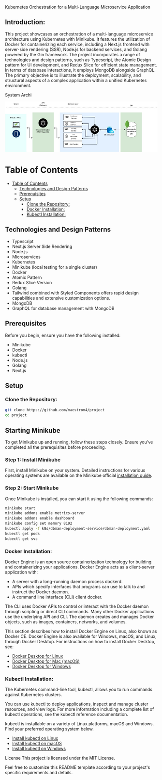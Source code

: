 Kubernetes Orchestration for a Multi-Language Microservice Application

## Introduction:

This project showcases an orchestration of a multi-language microservice architecture using Kubernetes with Minikube. It features the utilization of Docker for containerizing each service, including a Next.js frontend with server-side rendering (SSR), Node.js for backend services, and Golang powered by the Gin framework. The project incorporates a range of technologies and design patterns, such as Typescript, the Atomic Design pattern for UI development, and Redux Slice for efficient state management. In terms of database interactions, it employs MongoDB alongside GraphQL. The primary objective is to illustrate the deployment, scalability, and structural aspects of a complex application within a unified Kubernetes environment.


System Archi


![GitHub Logo](https://github.com/maestrom4/Bundy-management-microservice/blob/develop/bundyRevamp2.jpg?raw=true)

# Table of Contents
- [Table of Contents](#table-of-contents)
	- [Technologies and Design Patterns](#technologies-and-design-patterns)
	- [Prerequisites](#prerequisites)
	- [Setup](#setup)
		- [Clone the Repository:](#clone-the-repository)
		- [Docker Installation:](#docker-installation)
		- [Kubectl Installation:](#kubectl-installation)

## Technologies and Design Patterns
- Typescript
- Next.js Server Side Rendering
- Node.js
- Microservices
- Kubernetes
- Minikube (local testing for a single cluster)
- Docker
- Atomic Pattern
- Redux Slice Version
- Golang
- Tailwind combined with Styled Components offers rapid design capabilities and extensive customization options.
- MongoDB
- GraphQL for database management with MongoDB

## Prerequisites
Before you begin, ensure you have the following installed:
- Minikube
- Docker
- kubectl
- Node.js
- Golang
- Next.js

## Setup
### Clone the Repository:
```bash
git clone https://github.com/maestrom4/project
cd project

```
## Starting Minikube

To get Minikube up and running, follow these steps closely. Ensure you've completed all the prerequisites before proceeding.

### Step 1: Install Minikube

First, install Minikube on your system. Detailed instructions for various operating systems are available on the Minikube official [installation guide](https://minikube.sigs.k8s.io/docs/start/).

### Step 2: Start Minikube

Once Minikube is installed, you can start it using the following commands:

```bash
minikube start
minikube addons enable metrics-server
minikube addons enable dashboard
minikube config set memory 8192
kubectl apply -f k8s/dbman-deployment-service/dbman-deployment.yaml
kubectl get pods
kubectl get svc
```
### Docker Installation: 
Docker Engine is an open source containerization technology for building and containerizing your applications. Docker Engine acts as a client-server application with:

  - A server with a long-running daemon process dockerd.
  - APIs which specify interfaces that programs can use to talk to and instruct the Docker daemon.
  - A command line interface (CLI) client docker.

The CLI uses Docker APIs to control or interact with the Docker daemon through scripting or direct CLI commands. Many other Docker applications use the underlying API and CLI. The daemon creates and manages Docker objects, such as images, containers, networks, and volumes.

This section describes how to install Docker Engine on Linux, also known as Docker CE. Docker Engine is also available for Windows, macOS, and Linux, through Docker Desktop. For instructions on how to install Docker Desktop, see:

  - [Docker Desktop for Linux](https://docs.docker.com/desktop/install/linux-install/)
  - [Docker Desktop for Mac (macOS)](https://docs.docker.com/desktop/install/mac-install/)
  - [Docker Desktop for Windows](https://docs.docker.com/desktop/install/windows-install/)


### Kubectl Installation:
The Kubernetes command-line tool, kubectl, allows you to run commands against Kubernetes clusters.

You can use kubectl to deploy applications, inspect and manage cluster resources, and view logs. For more information including a complete list of kubectl operations, see the kubectl reference documentation.

kubectl is installable on a variety of Linux platforms, macOS and Windows. Find your preferred operating system below.

  - [Install kubectl on Linux](https://kubernetes.io/docs/tasks/tools/install-kubectl-linux/)
  - [Install kubectl on macOS](https://kubernetes.io/docs/tasks/tools/install-kubectl-macos/)
  - [Install kubectl on Windows](https://kubernetes.io/docs/tasks/tools/install-kubectl-windows/)


License
This project is licensed under the MIT License.

Feel free to customize this README template according to your project's specific requirements and details.